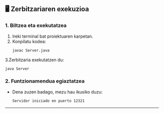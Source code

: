 
## 🖥 Zerbitzariaren exekuzioa


### 1. Biltzea eta exekutatzea
1. Ireki terminal bat proiektuaren karpetan.
2. Konpilatu kodea:
   ```bash
   javac Server.java
   ```
3.Zerbitzaria exekutatzen du:
   ```bash
   java Server
   ```

### 2. Funtzionamendua egiaztatzea
- Dena zuzen badago, mezu hau ikusiko duzu:
  ```bash
  Servidor iniciado en puerto 12321
  ```

---
